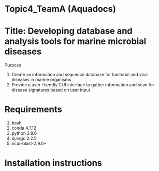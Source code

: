 # Topic4_TeamA (Aquadocs)

# Title: Developing database and analysis tools for marine microbial diseases

Purpose: 

1) Create an information and sequence database for bacterial and viral diseases in marine organisms
2) Provide a user-friendly GUI interface to gather information and scan for disease signatures based on user input

# Requirements
1) bash
2) conda 4.7.12
3) python 3.9.6
4) django 2.2.5
5) ncbi-blast-2.9.0+

# Installation instructions




